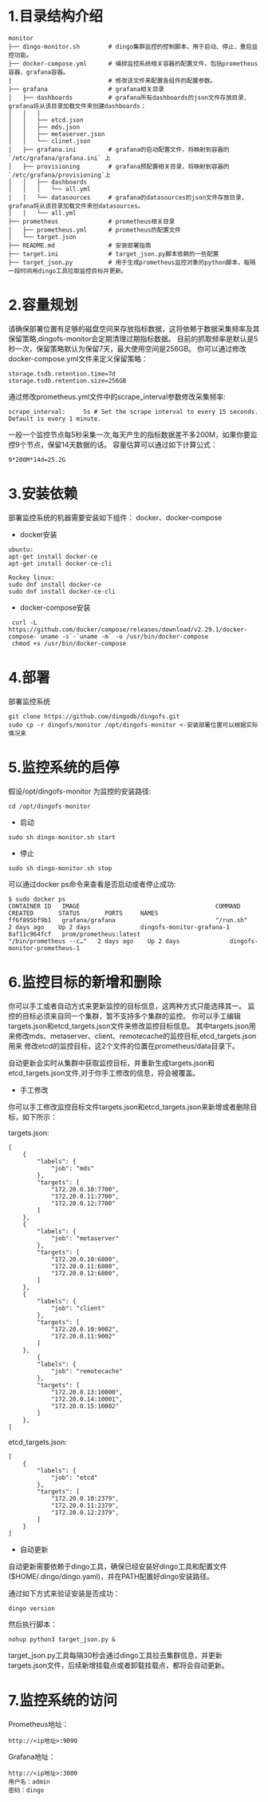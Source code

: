 # 1.目录结构介绍

```
monitor
├── dingo-monitor.sh        # dingo集群监控的控制脚本，用于启动、停止、重启监控功能。
├── docker-compose.yml      # 编排监控系统相关容器的配置文件，包括prometheus容器、grafana容器。
|                           # 修改该文件来配置各组件的配置参数。
├── grafana                 # grafana相关目录
│   ├── dashboards          # grafana所有dashboards的json文件存放目录，grafana将从该目录加载文件来创建dashboards；
|   |   |                   
│   │   ├── etcd.json
│   │   ├── mds.json
│   │   ├── metaserver.json
│   │   └── clinet.json
│   ├── grafana.ini         # grafana的启动配置文件，将映射到容器的 `/etc/grafana/grafana.ini` 上
│   ├── provisioning        # grafana预配置相关目录，将映射到容器的`/etc/grafana/provisioning`上
│   │   ├── dashboards
│   │   │   └── all.yml
│   │   └── datasources     # grafana的datasources的json文件存放目录，grafana将从该目录加载文件来创datasources。
|   |   └── all.yml
├── prometheus              # prometheus相关目录
│   ├── prometheus.yml      # prometheus的配置文件
│   └── target.json
├── README.md               # 安装部署指南
├── target.ini              # target_json.py脚本依赖的一些配置
├── target_json.py          # 用于生成prometheus监控对象的python脚本，每隔一段时间用dingo工具拉取监控目标并更新。
```

# 2.容量规划

请确保部署位置有足够的磁盘空间来存放指标数据，这将依赖于数据采集频率及其保留策略,dingofs-monitor会定期清理过期指标数据。
目前的抓取频率是默认是5秒一次，保留策略默认为保留7天，最大使用空间是256GB。
你可以通过修改docker-compose.yml文件来定义保留策略：
```
storage.tsdb.retention.time=7d
storage.tsdb.retention.size=256GB
```
通过修改prometheus.yml文件中的scrape_interval参数修改采集频率:
```
scrape_interval:     5s # Set the scrape interval to every 15 seconds. Default is every 1 minute.
```
一般一个监控节点每5秒采集一次,每天产生的指标数据差不多200M，如果你要监控9个节点，保留14天数据的话。
容量估算可以通过如下计算公式：
```
9*200M*14d=25.2G
```

# 3.安装依赖

部署监控系统的机器需要安装如下组件：
docker、docker-compose

* docker安装
```
ubuntu:
apt-get install docker-ce
apt-get install docker-ce-cli

Rockey linux:
sudo dnf install docker-ce 
sudo dnf install docker-ce-cli
```
* docker-compose安装

 ```
  curl -L https://github.com/docker/compose/releases/download/v2.29.1/docker-compose-`uname -s`-`uname -m` -o /usr/bin/docker-compose
  chmod +x /usr/bin/docker-compose
```

# 4.部署

部署监控系统
```
git clone https://github.com/dingodb/dingofs.git
sudo cp -r dingofs/monitor /opt/dingofs-monitor <-安装部署位置可以根据实际情况来
```

# 5.监控系统的启停

假设/opt/dingofs-monitor 为监控的安装路径: 
```
cd /opt/dingofs-monitor 
```
* 启动

```
sudo sh dingo-monitor.sh start
```

* 停止

```
sudo sh dingo-monitor.sh stop
```

可以通过docker ps命令来查看是否启动或者停止成功:
```
$ sudo docker ps 
CONTAINER ID   IMAGE                                      COMMAND                  CREATED       STATUS       PORTS     NAMES
ff6f895bf9b1   grafana/grafana                            "/run.sh"                2 days ago    Up 2 days              dingofs-monitor-grafana-1
8af11c964fcf   prom/prometheus:latest                     "/bin/prometheus --c…"   2 days ago    Up 2 days              dingofs-monitor-prometheus-1
```

# 6.监控目标的新增和删除

你可以手工或者自动方式来更新监控的目标信息，这两种方式只能选择其一。
监控的目标必须来自同一个集群，暂不支持多个集群的监控。
你可以手工编辑targets.json和etcd_targets.json文件来修改监控目标信息。
其中targets.json用来修改mds、metaserver、client、remotecache的监控目标,etcd_targets.json用来
修改etcd的监控目标，这2个文件的位置在prometheus/data目录下。

自动更新会实时从集群中获取监控目标，并重新生成targets.json和etcd_targets.json文件,对于你手工修改的信息，将会被覆盖。


* 手工修改

你可以手工修改监控目标文件targets.json和etcd_targets.json来新增或者删除目标，如下所示：

targets.json:
```
[
    {
        "labels": {
            "job": "mds"
        },
        "targets": [
            "172.20.0.10:7700",
            "172.20.0.11:7700",
            "172.20.0.12:7700"
        ]
    },
    {
        "labels": {
            "job": "metaserver"
        },
        "targets": [
            "172.20.0.10:6800",
            "172.20.0.11:6800",
            "172.20.0.12:6800",
        ]
    },
    {
        "labels": {
            "job": "client"
        },
        "targets": [
            "172.20.0.10:9002",
            "172.20.0.11:9002"
        ]
    },
        {
        "labels": {
            "job": "remotecache"
        },
        "targets": [
            "172.20.0.13:10000",
            "172.20.0.14:10001",
            "172.20.0.15:10002"
        ]
    },
]
```

etcd_targets.json:
```
[
    {
        "labels": {
            "job": "etcd"
        },
        "targets": [
            "172.20.0.10:2379",
            "172.20.0.11:2379",
            "172.20.0.12:2379",
        ]
    }
]
```

* 自动更新

自动更新需要依赖于dingo工具，确保已经安装好dingo工具和配置文件($HOME/.dingo/dingo.yaml)，并在PATH配置好dingo安装路径。

通过如下方式来验证安装是否成功：

```
dingo version
```

然后执行脚本：

```
nohup python3 target_json.py &
```
target_json.py工具每隔30秒会通过dingo工具拉去集群信息，并更新targets.json文件，后续新增挂载点或者卸载挂载点，都将会自动更新。

# 7.监控系统的访问

Prometheus地址：
```
http://<ip地址>:9090
```
Grafana地址：
```
http://<ip地址>:3000
用户名：admin
密码：dingo
```